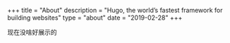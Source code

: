 +++
title = "About"
description = "Hugo, the world’s fastest framework for building websites"
type = "about"
date = "2019-02-28"
+++

现在没啥好展示的
